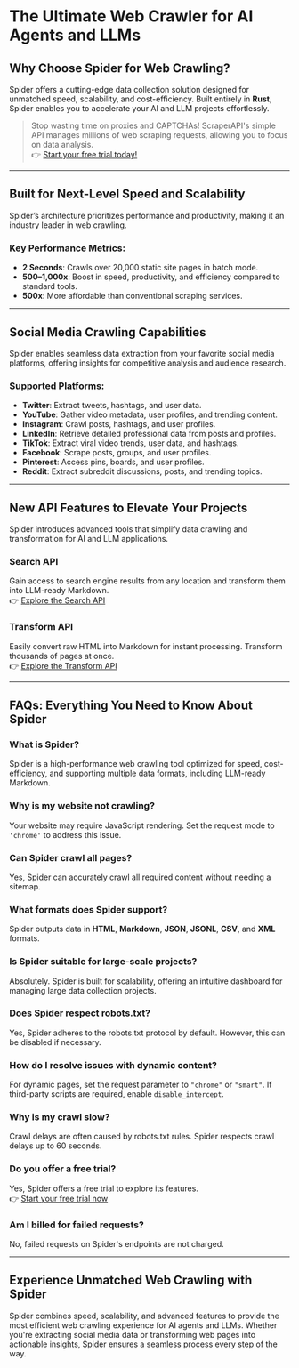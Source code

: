 # The Ultimate Web Crawler for AI Agents and LLMs

## Why Choose Spider for Web Crawling?

Spider offers a cutting-edge data collection solution designed for unmatched speed, scalability, and cost-efficiency. Built entirely in **Rust**, Spider enables you to accelerate your AI and LLM projects effortlessly.

> Stop wasting time on proxies and CAPTCHAs! ScraperAPI's simple API manages millions of web scraping requests, allowing you to focus on data analysis.  
👉 [Start your free trial today!](https://bit.ly/Scraperapi)

---

## Built for Next-Level Speed and Scalability

Spider’s architecture prioritizes performance and productivity, making it an industry leader in web crawling.

### Key Performance Metrics:
- **2 Seconds**: Crawls over 20,000 static site pages in batch mode.
- **500–1,000x**: Boost in speed, productivity, and efficiency compared to standard tools.
- **500x**: More affordable than conventional scraping services.

---

## Social Media Crawling Capabilities

Spider enables seamless data extraction from your favorite social media platforms, offering insights for competitive analysis and audience research.

### Supported Platforms:
- **Twitter**: Extract tweets, hashtags, and user data.
- **YouTube**: Gather video metadata, user profiles, and trending content.
- **Instagram**: Crawl posts, hashtags, and user profiles.
- **LinkedIn**: Retrieve detailed professional data from posts and profiles.
- **TikTok**: Extract viral video trends, user data, and hashtags.
- **Facebook**: Scrape posts, groups, and user profiles.
- **Pinterest**: Access pins, boards, and user profiles.
- **Reddit**: Extract subreddit discussions, posts, and trending topics.

---

## New API Features to Elevate Your Projects

Spider introduces advanced tools that simplify data crawling and transformation for AI and LLM applications.

### **Search API**
Gain access to search engine results from any location and transform them into LLM-ready Markdown.  
👉 [Explore the Search API](https://spider.cloud/docs/api#search)

### **Transform API**
Easily convert raw HTML into Markdown for instant processing. Transform thousands of pages at once.  
👉 [Explore the Transform API](https://spider.cloud/docs/api#transform)

---

## FAQs: Everything You Need to Know About Spider

### What is Spider?
Spider is a high-performance web crawling tool optimized for speed, cost-efficiency, and supporting multiple data formats, including LLM-ready Markdown.

### Why is my website not crawling?
Your website may require JavaScript rendering. Set the request mode to `'chrome'` to address this issue.

### Can Spider crawl all pages?
Yes, Spider can accurately crawl all required content without needing a sitemap.

### What formats does Spider support?
Spider outputs data in **HTML**, **Markdown**, **JSON**, **JSONL**, **CSV**, and **XML** formats.

### Is Spider suitable for large-scale projects?
Absolutely. Spider is built for scalability, offering an intuitive dashboard for managing large data collection projects.

### Does Spider respect robots.txt?
Yes, Spider adheres to the robots.txt protocol by default. However, this can be disabled if necessary.

### How do I resolve issues with dynamic content?
For dynamic pages, set the request parameter to `"chrome"` or `"smart"`. If third-party scripts are required, enable `disable_intercept`.

### Why is my crawl slow?
Crawl delays are often caused by robots.txt rules. Spider respects crawl delays up to 60 seconds.

### Do you offer a free trial?
Yes, Spider offers a free trial to explore its features.  
👉 [Start your free trial now](https://spider.cloud/credits/new?free-trial=1)

### Am I billed for failed requests?
No, failed requests on Spider's endpoints are not charged.

---

## Experience Unmatched Web Crawling with Spider

Spider combines speed, scalability, and advanced features to provide the most efficient web crawling experience for AI agents and LLMs. Whether you're extracting social media data or transforming web pages into actionable insights, Spider ensures a seamless process every step of the way.


